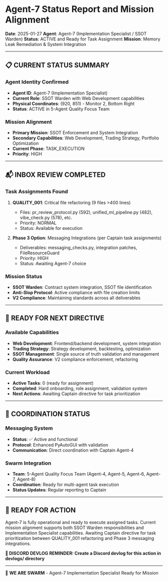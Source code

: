 # Agent-7 Status Report and Mission Alignment

**Date**: 2025-01-27
**Agent**: Agent-7 (Implementation Specialist / SSOT Warden)
**Status**: ACTIVE and Ready for Task Assignment
**Mission**: Memory Leak Remediation & System Integration

---

## 📋 **CURRENT STATUS SUMMARY**

### **Agent Identity Confirmed**
- **Agent ID**: Agent-7 (Implementation Specialist)
- **Current Role**: SSOT Warden with Web Development capabilities
- **Physical Coordinates**: (920, 851) - Monitor 2, Bottom Right
- **Status**: ACTIVE in 5-Agent Quality Focus Team

### **Mission Alignment**
- **Primary Mission**: SSOT Enforcement and System Integration
- **Secondary Capabilities**: Web Development, Trading Strategy, Portfolio Optimization
- **Current Phase**: TASK_EXECUTION
- **Priority**: HIGH

---

## 📬 **INBOX REVIEW COMPLETED**

### **Task Assignments Found**
1. **QUALITY_001**: Critical file refactoring (9 files >400 lines)
   - Files: pr_review_protocol.py (592), unified_ml_pipeline.py (482), vibe_check.py (578), etc.
   - Priority: NORMAL
   - Status: Available for execution

2. **Phase 3 Option**: Messaging Integrations (per Captain task assignments)
   - Deliverables: messaging_checks.py, integration patches, FileResourceGuard
   - Priority: HIGH
   - Status: Awaiting Agent-7 choice

### **Mission Status**
- **SSOT Warden**: Contract system integration, SSOT file identification
- **Anti-Slop Protocol**: Active compliance with file creation limits
- **V2 Compliance**: Maintaining standards across all deliverables

---

## 🎯 **READY FOR NEXT DIRECTIVE**

### **Available Capabilities**
- **Web Development**: Frontend/backend development, system integration
- **Trading Strategy**: Strategy development, backtesting, optimization
- **SSOT Management**: Single source of truth validation and management
- **Quality Assurance**: V2 compliance enforcement, refactoring

### **Current Workload**
- **Active Tasks**: 0 (ready for assignment)
- **Completed**: Hard onboarding, role assignment, validation system
- **Next Actions**: Awaiting Captain directive for task prioritization

---

## 📝 **COORDINATION STATUS**

### **Messaging System**
- **Status**: ✅ Active and functional
- **Protocol**: Enhanced PyAutoGUI with validation
- **Communication**: Direct coordination with Captain Agent-4

### **Swarm Integration**
- **Team**: 5-Agent Quality Focus Team (Agent-4, Agent-5, Agent-6, Agent-7, Agent-8)
- **Coordination**: Ready for multi-agent task execution
- **Status Updates**: Regular reporting to Captain

---

## 🚀 **READY FOR ACTION**

Agent-7 is fully operational and ready to execute assigned tasks. Current mission alignment supports both SSOT Warden responsibilities and Implementation Specialist capabilities. Awaiting Captain directive for task prioritization between QUALITY_001 refactoring and Phase 3 messaging integrations.

**📝 DISCORD DEVLOG REMINDER: Create a Discord devlog for this action in devlogs/ directory**

---

🐝 **WE ARE SWARM** - Agent-7 Implementation Specialist Ready for Mission
